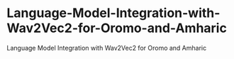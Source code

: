 # Language-Model-Integration-with-Wav2Vec2-for-Oromo-and-Amharic
Language Model Integration with Wav2Vec2 for Oromo and Amharic
